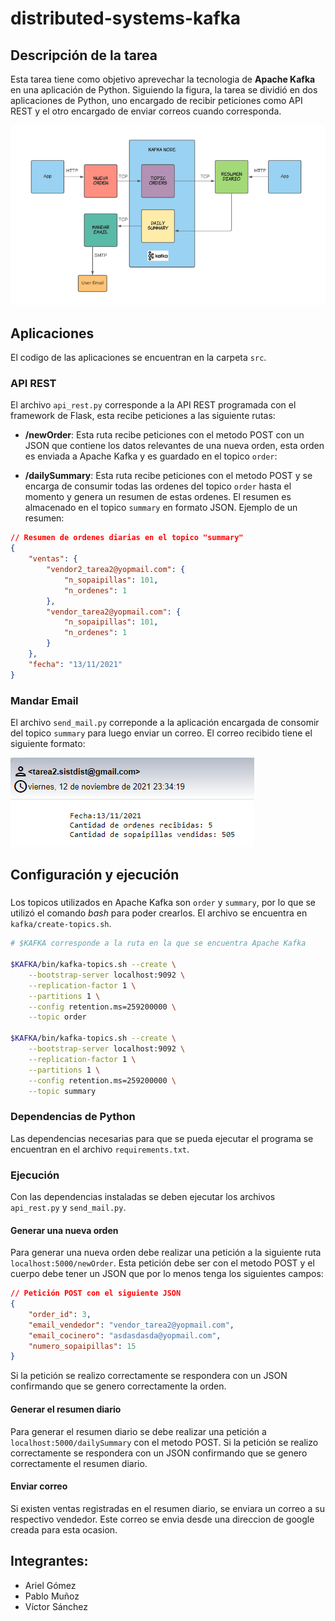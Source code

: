 # distributed-systems-kafka

## Descripción de la tarea

Esta tarea tiene como objetivo aprevechar la tecnologia de **Apache Kafka** en una aplicación de Python. Siguiendo la figura, la tarea se dividió en dos aplicaciones de Python, uno encargado de recibir peticiones como API REST y el otro encargado de enviar correos cuando corresponda.

![tarea1](img/tareakafka.png)

## Aplicaciones

El codigo de las aplicaciones se encuentran en la carpeta `src`.

### API REST

El archivo `api_rest.py` corresponde a la API REST programada con el framework de Flask, esta recibe peticiones a las siguiente rutas:

* **/newOrder**: Esta ruta recibe peticiones con el metodo POST con un JSON que contiene los datos relevantes de una nueva orden, esta orden es enviada a Apache Kafka y es guardado en el topico `order`:


* **/dailySummary**: Esta ruta recibe peticiones con el metodo POST y se encarga de consumir todas las ordenes del topico `order` hasta el momento y genera un resumen de estas ordenes. El resumen es almacenado en el topico `summary` en formato JSON. Ejemplo de un resumen:
```json
// Resumen de ordenes diarias en el topico "summary"
{
    "ventas": {
        "vendor2_tarea2@yopmail.com": {
            "n_sopaipillas": 101,
            "n_ordenes": 1
        }, 
        "vendor_tarea2@yopmail.com": {
            "n_sopaipillas": 101,
            "n_ordenes": 1
        }
    }, 
    "fecha": "13/11/2021"
}
```
### Mandar Email
El archivo `send_mail.py` correponde a la aplicación encargada de consomir del topico `summary` para luego enviar un correo. El correo recibido tiene el siguiente formato:

![correo](img/tareakafka2.png)

## Configuración y ejecución

### 
Los topicos utilizados en Apache Kafka son `order` y `summary`, por lo que se utilizó el comando *bash* para poder crearlos. El archivo se encuentra en `kafka/create-topics.sh`.

```bash
# $KAFKA corresponde a la ruta en la que se encuentra Apache Kafka

$KAFKA/bin/kafka-topics.sh --create \
    --bootstrap-server localhost:9092 \
    --replication-factor 1 \
    --partitions 1 \
    --config retention.ms=259200000 \
    --topic order

$KAFKA/bin/kafka-topics.sh --create \
    --bootstrap-server localhost:9092 \
    --replication-factor 1 \
    --partitions 1 \
    --config retention.ms=259200000 \
    --topic summary
```

### Dependencias de Python

Las dependencias necesarias para que se pueda ejecutar el programa se encuentran en el archivo `requirements.txt`.

### Ejecución

Con las dependencias instaladas se deben ejecutar los archivos `api_rest.py` y `send_mail.py`.

#### Generar una nueva orden

Para generar una nueva orden debe realizar una petición a la siguiente ruta `localhost:5000/newOrder`. Esta petición debe ser con el metodo POST y el cuerpo debe tener un JSON que por lo menos tenga los siguientes campos:

```json
// Petición POST con el siguiente JSON
{
    "order_id": 3,
    "email_vendedor": "vendor_tarea2@yopmail.com",
    "email_cocinero": "asdasdasda@yopmail.com",
    "numero_sopaipillas": 15
}
```
Si la petición se realizo correctamente se respondera con un JSON confirmando que se genero correctamente la orden.

#### Generar el resumen diario

Para generar el resumen diario se debe realizar una petición a `localhost:5000/dailySummary` con el metodo POST.
Si la petición se realizo correctamente se respondera con un JSON confirmando que se genero correctamente el resumen diario.

#### Enviar correo

Si existen ventas registradas en el resumen diario, se enviara un correo a su respectivo vendedor. Este correo se envia desde una direccion de google creada para esta ocasion.

## Integrantes:
* Ariel Gómez
* Pablo Muñoz
* Víctor Sánchez
